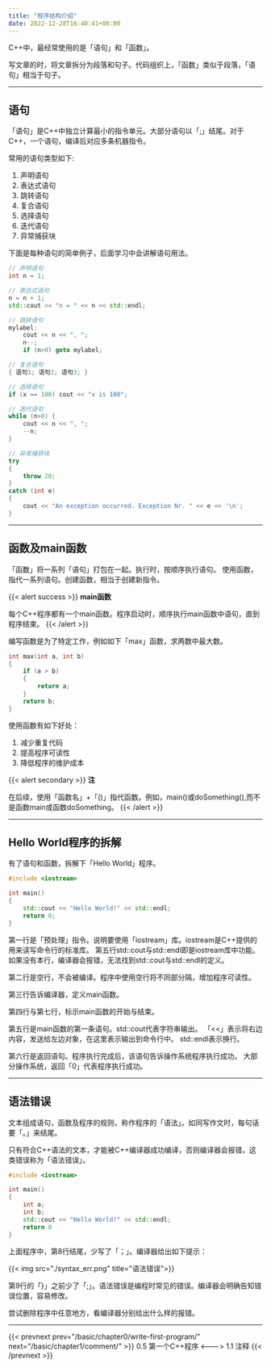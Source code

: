 ```yaml
---
title: "程序结构介绍"
date: 2022-12-28T16:40:41+08:00
---
```


C++中，最经常使用的是「语句」和「函数」。

写文章的时，将文章拆分为段落和句子。代码组织上，「函数」类似于段落，「语句」相当于句子。

***
## 语句

「语句」是C++中独立计算最小的指令单元。大部分语句以「;」结尾。对于C++，一个语句，编译后对应多条机器指令。

常用的语句类型如下:
1. 声明语句
2. 表达式语句
3. 跳转语句
4. 复合语句
5. 选择语句
6. 迭代语句
7. 异常捕获块

下面是每种语句的简单例子，后面学习中会讲解语句用法。
```C++
// 声明语句
int n = 1;

// 表达式语句
n = n + 1;
std::cout << "n = " << n << std::endl;

// 跳转语句
mylabel:
    cout << n << ", ";
    n--;
    if (n>0) goto mylabel;

// 复合语句
{ 语句1; 语句2; 语句3; }

// 选择语句
if (x == 100) cout << "x is 100";

// 迭代语句
while (n>0) {
    cout << n << ", ";
    --n;
}

// 异常捕获块
try
{
    throw 20;
}
catch (int e)
{
    cout << "An exception occurred. Exception Nr. " << e << '\n';
}
```

***
## 函数及main函数

「函数」将一系列「语句」打包在一起。执行时，按顺序执行语句。
使用函数，指代一系列语句。创建函数，相当于创建新指令。

{{< alert success >}}
**main函数**

每个C++程序都有一个main函数。程序启动时，顺序执行main函数中语句，直到程序结束。
{{< /alert >}}

编写函数是为了特定工作，例如如下「max」函数，求两数中最大数。

```C++
int max(int a, int b)
{
    if (a > b)
    {
        return a;
    }
    return b;
}
```

使用函数有如下好处：
1. 减少重复代码
2. 提高程序可读性
3. 降低程序的维护成本

{{< alert secondary >}}
**注**

在后续，使用「函数名」+「()」指代函数。例如，main()或doSomething(),而不是函数main或函数doSomething。
{{< /alert >}}


***
## Hello World程序的拆解

有了语句和函数，拆解下「Hello World」程序。

```C++
#include <iostream>

int main()
{
    std::cout << "Hello World!" << std::endl;
    return 0;
}
```

第一行是「预处理」指令。说明要使用「iostream」库。iostream是C++提供的用来读写命令行的标准库。
第五行std::cout与std::endl即是iostream库中功能。
如果没有本行，编译器会报错，无法找到std::cout与std::endl的定义。

第二行是空行，不会被编译。程序中使用空行将不同部分隔，增加程序可读性。

第三行告诉编译器，定义main函数。

第四行与第七行，标示main函数的开始与结束。

第五行是main函数的第一条语句。std::cout代表字符串输出。
「<<」表示将右边内容，发送给左边对象，在这里表示输出到命令行中。
std::endl表示换行。

第六行是返回语句。程序执行完成后，该语句告诉操作系统程序执行成功。
大部分操作系统，返回「0」代表程序执行成功。

***
## 语法错误

文本组成语句，函数及程序的规则，称作程序的「语法」。如同写作文时，每句话要「。」来结尾。

只有符合C++语法的文本，才能被C++编译器成功编译，否则编译器会报错，这类错误称为「语法错误」。

```C++
#include <iostream>

int main()
{
    int a;
    int b;
    std::cout << "Hello World!" << std::endl;
    return 0
}
```

上面程序中，第8行结尾，少写了「；」。编译器给出如下提示：

{{< img src="./syntax_err.png" title="语法错误">}}

第9行的「}」之前少了「;」。语法错误是编程时常见的错误。编译器会明确告知错误位置，容易修改。

尝试删除程序中任意地方，看编译器分别给出什么样的报错。

***

{{< prevnext prev="/basic/chapter0/write-first-program/" next="/basic/chapter1/comment/" >}}
0.5 第一个C++程序
<--->
1.1 注释
{{< /prevnext >}}

